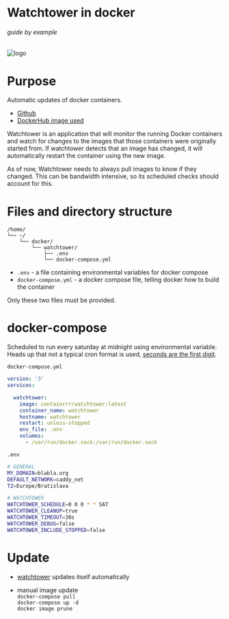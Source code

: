 # Watchtower in docker

###### guide by example

![logo](https://i.imgur.com/xXS2bzZ.png)

# Purpose

Automatic updates of docker containers.

* [Github](https://github.com/containrrr/watchtower)
* [DockerHub image used](https://hub.docker.com/r/containrrr/watchtower)

Watchtower is an application that will monitor the running Docker containers
and watch for changes to the images that those containers
were originally started from. If watchtower detects that an image has changed,
it will automatically restart the container using the new image.

As of now, Watchtower needs to always pull images to know if they changed.
This can be bandwidth intensive, so its scheduled checks should account for this.

# Files and directory structure

```
/home/
└── ~/
    └── docker/
        └── watchtower/
            ├── .env
            └── docker-compose.yml
```

* `.env` - a file containing environmental variables for docker compose
* `docker-compose.yml` - a docker compose file, telling docker how to build the container

Only these two files must be provided.

# docker-compose

Scheduled to run every saturday at midnight using environmental variable.</br>
Heads up that not a typical cron format is used,
[seconds are the first digit](https://pkg.go.dev/github.com/robfig/cron@v1.2.0?tab=doc#hdr-CRON_Expression_Format).

`docker-compose.yml`
```yml
version: '3'
services:

  watchtower:
    image: containrrr/watchtower:latest
    container_name: watchtower
    hostname: watchtower
    restart: unless-stopped
    env_file: .env
    volumes:
      - /var/run/docker.sock:/var/run/docker.sock
```

`.env`
```bash
# GENERAL
MY_DOMAIN=blabla.org
DEFAULT_NETWORK=caddy_net
TZ=Europe/Bratislava

# WATCHTOWER
WATCHTOWER_SCHEDULE=0 0 0 * * SAT
WATCHTOWER_CLEANUP=true
WATCHTOWER_TIMEOUT=30s
WATCHTOWER_DEBUG=false
WATCHTOWER_INCLUDE_STOPPED=false
```

# Update

* [watchtower](https://github.com/DoTheEvo/selfhosted-apps-docker/tree/master/watchtower)
updates itself automatically

* manual image update</br>
  `docker-compose pull`</br>
  `docker-compose up -d`</br>
  `docker image prune`
